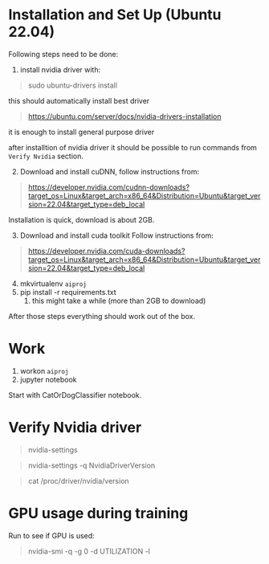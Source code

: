 # Installation and Set Up (Ubuntu 22.04)

Following steps need to be done:
1. install nvidia driver with:
> sudo ubuntu-drivers install

this should automatically install best driver
> https://ubuntu.com/server/docs/nvidia-drivers-installation

it is enough to install general purpose driver

after installtion of nvidia driver it should be possible to
run commands from `Verify Nvidia` section.

2. Download and install cuDNN, follow instructions from:
> https://developer.nvidia.com/cudnn-downloads?target_os=Linux&target_arch=x86_64&Distribution=Ubuntu&target_version=22.04&target_type=deb_local

Installation is quick, download is about 2GB.

3. Download and install cuda toolkit
Follow instructions from:
> https://developer.nvidia.com/cuda-downloads?target_os=Linux&target_arch=x86_64&Distribution=Ubuntu&target_version=22.04&target_type=deb_local


4. mkvirtualenv `aiproj`
5. pip install -r requirements.txt
   1. this might take a while (more than 2GB to download)

After those steps everything should work out of the box.


# Work
1. workon `aiproj`
2. jupyter notebook

Start with CatOrDogClassifier notebook.


# Verify Nvidia driver
>nvidia-settings

> nvidia-settings -q NvidiaDriverVersion

> cat /proc/driver/nvidia/version


# GPU usage during training
Run to see if GPU is used:
> nvidia-smi -q -g 0 -d UTILIZATION -l

